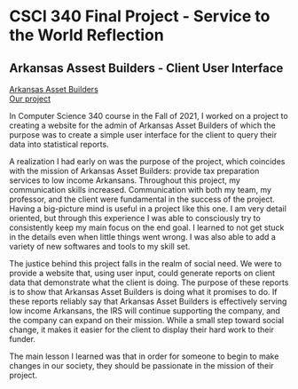 # CSCI 340 Final Project - Service to the World Reflection
## Arkansas Assest Builders - Client User Interface

[Arkansas Asset Builders](https://arkansasassetbuilders.org/)<br>
[Our project](https://github.com/garrettcallyer/ArkansasAssetBuilders)<br>

In Computer Science 340 course in the Fall of 2021, I worked on a project to creating a website for the admin of Arkansas Asset Builders of which the purpose was to create a simple user interface for the client to query their data into statistical reports.

A realization I had early on was the purpose of the project, which coincides with the mission of Arkansas Asset Builders: provide tax preparation services to low income Arkansans. Throughout this project, my communication skills increased. Communication with both my team, my professor, and the client were fundamental in the success of the project. Having a big-picture mind is useful in a project like this one. I am very detail oriented, but through this experience I was able to consciously try to consistently keep my main focus on the end goal. I learned to not get stuck in the details even when little things went wrong. I was also able to add a variety of new softwares and tools to my skill set.

The justice behind this project falls in the realm of social need. We were to provide a website that, using user input, could generate reports on client data that demonstrate what the client is doing. The purpose of these reports is to show that Arkansas Asset Builders is doing what it promises to do. If these reports reliably say that Arkansas Asset Builders is effectively serving low income Arkansans, the IRS will continue supporting the company, and the company can expand on their mission. While a small step toward social change, it makes it easier for the client to display their hard work to their funder.

The main lesson I learned was that in order for someone to begin to make changes in our society, they should be passionate in the mission of their project.
